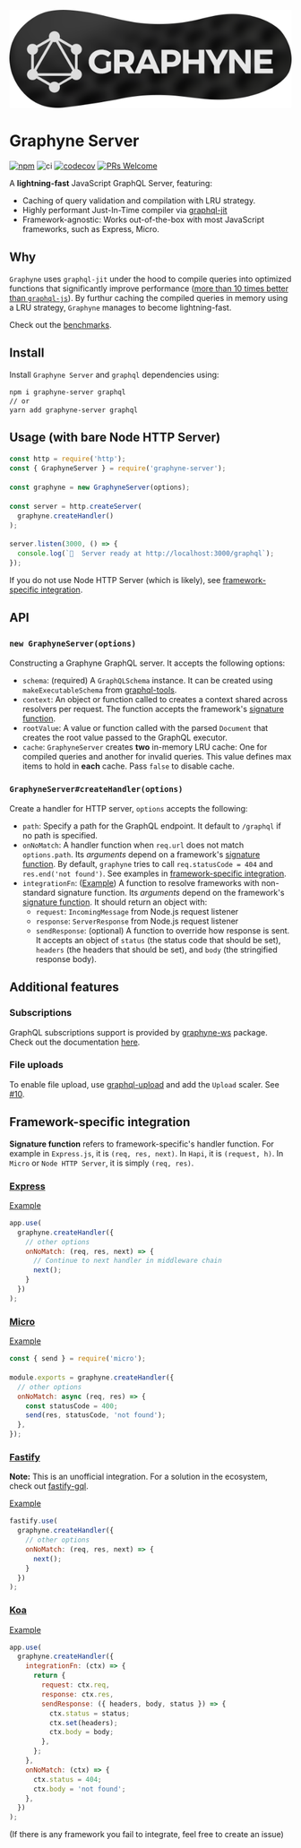 ![Graphyne](https://github.com/hoangvvo/graphyne/blob/master/logo.png)

# Graphyne Server

[![npm](https://badgen.net/npm/v/graphyne-server)](https://www.npmjs.com/package/graphyne-server)
![ci](https://github.com/hoangvvo/graphyne/workflows/Test%20and%20coverage/badge.svg)
[![codecov](https://codecov.io/gh/hoangvvo/graphyne/branch/master/graph/badge.svg)](https://codecov.io/gh/hoangvvo/graphyne)
[![PRs Welcome](https://badgen.net/badge/PRs/welcome/ff5252)](/CONTRIBUTING.md)

A **lightning-fast** JavaScript GraphQL Server, featuring:

- Caching of query validation and compilation with LRU strategy.
- Highly performant Just-In-Time compiler via [graphql-jit](https://github.com/zalando-incubator/graphql-jit)
- Framework-agnostic: Works out-of-the-box with most JavaScript frameworks, such as Express, Micro.

## Why

`Graphyne` uses `graphql-jit` under the hood to compile queries into optimized functions that significantly improve performance ([more than 10 times better than `graphql-js`](https://github.com/zalando-incubator/graphql-jit#benchmarks)). By furthur caching the compiled queries in memory using a LRU strategy, `Graphyne` manages to become lightning-fast.

Check out the [benchmarks](/bench).

## Install

Install `Graphyne Server` and `graphql` dependencies using:

```shell
npm i graphyne-server graphql
// or
yarn add graphyne-server graphql
```

## Usage (with bare Node HTTP Server)

```javascript
const http = require('http');
const { GraphyneServer } = require('graphyne-server');

const graphyne = new GraphyneServer(options);

const server = http.createServer(
  graphyne.createHandler()
);

server.listen(3000, () => {
  console.log(`🚀  Server ready at http://localhost:3000/graphql`);
});
```

If you do not use Node HTTP Server (which is likely), see [framework-specific integration](#framework-specific-integration).

## API

### `new GraphyneServer(options)`

Constructing a Graphyne GraphQL server. It accepts the following options:

- `schema`: (required) A `GraphQLSchema` instance. It can be created using `makeExecutableSchema` from [graphql-tools](https://github.com/apollographql/graphql-tools).
- `context`: An object or function called to creates a context shared across resolvers per request. The function accepts the framework's [signature function](#framework-specific-integration).
- `rootValue`: A value or function called with the parsed `Document` that creates the root value passed to the GraphQL executor.
- `cache`: `GraphyneServer` creates **two** in-memory LRU cache: One for compiled queries and another for invalid queries. This value defines max items to hold in **each** cache. Pass `false` to disable cache.

### `GraphyneServer#createHandler(options)`

Create a handler for HTTP server, `options` accepts the following:

- `path`: Specify a path for the GraphQL endpoint. It default to `/graphql` if no path is specified.
- `onNoMatch`: A handler function when `req.url` does not match `options.path`. Its *arguments* depend on a framework's [signature function](#framework-specific-integration). By default, `graphyne` tries to call `req.statusCode = 404` and `res.end('not found')`. See examples in [framework-specific integration](#framework-specific-integration).
- `integrationFn`: ([Example](#koa)) A function to resolve frameworks with non-standard signature function. Its *arguments* depend on the framework's [signature function](#framework-specific-integration). It should return an object with:
  - `request`: `IncomingMessage` from Node.js request listener
  - `response`: `ServerResponse` from Node.js request listener
  - `sendResponse`: (optional) A function to override how response is sent. It accepts an object of `status` (the status code that should be set), `headers` (the headers that should be set), and `body` (the stringified response body).

## Additional features

### Subscriptions

GraphQL subscriptions support is provided by [graphyne-ws](https://www.npmjs.com/package/graphyne-ws) package. Check out the documentation [here](/packages/graphyne-ws).

### File uploads

To enable file upload, use [graphql-upload](https://github.com/jaydenseric/graphql-upload) and add the `Upload` scaler. See [#10](https://github.com/hoangvvo/graphyne/issues/10).

## Framework-specific integration

**Signature function** refers to framework-specific's handler function. For example in `Express.js`, it is `(req, res, next)`. In `Hapi`, it is `(request, h)`. In `Micro` or `Node HTTP Server`, it is simply `(req, res)`.

### [Express](https://github.com/expressjs/express)

[Example](/examples/with-express)

```javascript
app.use(
  graphyne.createHandler({
    // other options
    onNoMatch: (req, res, next) => {
      // Continue to next handler in middleware chain
      next();
    }
  })
);
```

### [Micro](https://github.com/zeit/micro)

[Example](/examples/with-micro)

```javascript
const { send } = require('micro');

module.exports = graphyne.createHandler({
  // other options
  onNoMatch: async (req, res) => {
    const statusCode = 400;
    send(res, statusCode, 'not found');
  },
});
```

### [Fastify](https://github.com/fastify/fastify)

**Note:** This is an unofficial integration. For a solution in the ecosystem, check out [fastify-gql](https://github.com/mcollina/fastify-gql).

[Example](/examples/with-fastify)

```javascript
fastify.use(
  graphyne.createHandler({
    // other options
    onNoMatch: (req, res, next) => {
      next();
    }
  })
);
```

### [Koa](https://github.com/koajs/koa)

[Example](/examples/with-koa)

```javascript
app.use(
  graphyne.createHandler({
    integrationFn: (ctx) => {
      return {
        request: ctx.req,
        response: ctx.res,
        sendResponse: ({ headers, body, status }) => {
          ctx.status = status;
          ctx.set(headers);
          ctx.body = body;
        },
      };
    },
    onNoMatch: (ctx) => {
      ctx.status = 404;
      ctx.body = 'not found';
    },
  })
);
```

(If there is any framework you fail to integrate, feel free to create an issue)
